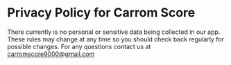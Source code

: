 # Privacy Policy for Carrom Score

There currently is no personal or sensitive data being collected in our app. These rules may change at any time so you should check back regularly for possible changes. For any questions contact us at carromscore9000@gmail.com
